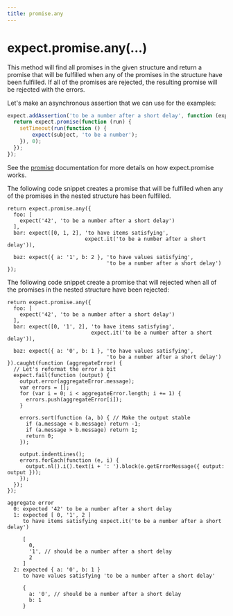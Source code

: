 ```yaml
---
title: promise.any
---
```


# expect.promise.any(...)

This method will find all promises in the given structure and return a promise
that will be fulfilled when any of the promises in the structure have been
fulfilled. If all of the promises are rejected, the resulting promise will be
rejected with the errors.

Let's make an asynchronous assertion that we can use for the examples:

```js
expect.addAssertion('to be a number after a short delay', function (expect, subject) {
  return expect.promise(function (run) {
    setTimeout(run(function () {
        expect(subject, 'to be a number');
    }), 0);
  });
});
```

See the [promise](/api/promise) documentation for more details on how
expect.promise works.

The following code snippet creates a promise that will be fulfilled when any
of the promises in the nested structure has been fulfilled.

```js#async:true
return expect.promise.any({
  foo: [
    expect('42', 'to be a number after a short delay')
  ],
  bar: expect([0, 1, 2], 'to have items satisfying',
                         expect.it('to be a number after a short delay')),

  baz: expect({ a: '1', b: 2 }, 'to have values satisfying',
                                'to be a number after a short delay')
});
```

The following code snippet create a promise that will rejected when all
of the promises in the nested structure have been rejected:

```js#async:true
return expect.promise.any({
  foo: [
    expect('42', 'to be a number after a short delay')
  ],
  bar: expect([0, '1', 2], 'to have items satisfying',
                           expect.it('to be a number after a short delay')),

  baz: expect({ a: '0', b: 1 }, 'to have values satisfying',
                                'to be a number after a short delay')
}).caught(function (aggregateError) {
  // Let's reformat the error a bit
  expect.fail(function (output) {
    output.error(aggregateError.message);
    var errors = [];
    for (var i = 0; i < aggregateError.length; i += 1) {
      errors.push(aggregateError[i]);
    }

    errors.sort(function (a, b) { // Make the output stable
      if (a.message < b.message) return -1;
      if (a.message > b.message) return 1;
      return 0;
    });

    output.indentLines();
    errors.forEach(function (e, i) {
      output.nl().i().text(i + ': ').block(e.getErrorMessage({ output: output }));
    });
  });
});
```

```output
aggregate error
  0: expected '42' to be a number after a short delay
  1: expected [ 0, '1', 2 ]
     to have items satisfying expect.it('to be a number after a short delay')

     [
       0,
       '1', // should be a number after a short delay
       2
     ]
  2: expected { a: '0', b: 1 }
     to have values satisfying 'to be a number after a short delay'

     {
       a: '0', // should be a number after a short delay
       b: 1
     }
```
